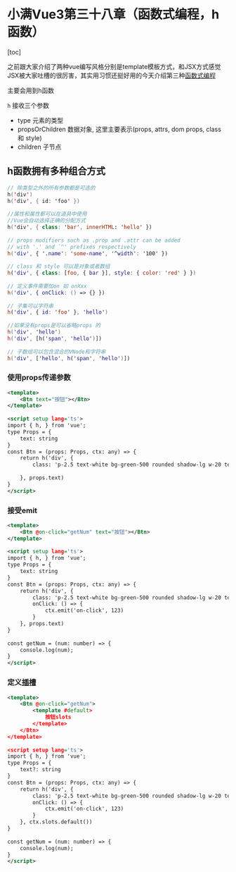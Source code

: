 # 小满Vue3第三十八章（函数式编程，h函数）

[toc]

之前跟大家介绍了两种vue编写风格分别是template模板方式，和JSX方式感觉JSX被大家吐槽的很厉害，其实用习惯还挺好用的今天介绍第三种[函数式编程](https://so.csdn.net/so/search?q=函数式编程&spm=1001.2101.3001.7020)

主要会用到h函数

`h` 接收三个参数

- type 元素的类型
- propsOrChildren 数据对象, 这里主要表示(props, attrs, dom props, class 和 style)
- children 子节点

## h函数拥有多种组合方式

```kotlin
// 除类型之外的所有参数都是可选的
h('div')
h('div', { id: 'foo' })
 
//属性和属性都可以在道具中使用
//Vue会自动选择正确的分配方式
h('div', { class: 'bar', innerHTML: 'hello' })
 
// props modifiers such as .prop and .attr can be added
// with '.' and `^' prefixes respectively
h('div', { '.name': 'some-name', '^width': '100' })
 
// class 和 style 可以是对象或者数组
h('div', { class: [foo, { bar }], style: { color: 'red' } })
 
// 定义事件需要加on 如 onXxx
h('div', { onClick: () => {} })
 
// 子集可以字符串
h('div', { id: 'foo' }, 'hello')
 
//如果没有props是可以省略props 的
h('div', 'hello')
h('div', [h('span', 'hello')])
 
// 子数组可以包含混合的VNode和字符串
h('div', ['hello', h('span', 'hello')])
```

### 使用props传递参数

```xml
<template>
    <Btn text="按钮"></Btn>
</template>
  
<script setup lang='ts'>
import { h, } from 'vue';
type Props = {
    text: string
}
const Btn = (props: Props, ctx: any) => {
    return h('div', {
        class: 'p-2.5 text-white bg-green-500 rounded shadow-lg w-20 text-center inline m-1',
 
    }, props.text)
}
</script>
```

### 接受emit

```xml
<template>
    <Btn @on-click="getNum" text="按钮"></Btn>
</template>
  
<script setup lang='ts'>
import { h, } from 'vue';
type Props = {
    text: string
}
const Btn = (props: Props, ctx: any) => {
    return h('div', {
        class: 'p-2.5 text-white bg-green-500 rounded shadow-lg w-20 text-center inline m-1',
        onClick: () => {
            ctx.emit('on-click', 123)
        }
    }, props.text)
}
 
const getNum = (num: number) => {
    console.log(num);
}
</script>
```

### 定义[插槽](https://so.csdn.net/so/search?q=插槽&spm=1001.2101.3001.7020)

```xml
<template>
    <Btn @on-click="getNum">
        <template #default>
            按钮slots
        </template>
    </Btn>
</template>
  
<script setup lang='ts'>
import { h, } from 'vue';
type Props = {
    text?: string
}
const Btn = (props: Props, ctx: any) => {
    return h('div', {
        class: 'p-2.5 text-white bg-green-500 rounded shadow-lg w-20 text-center inline m-1',
        onClick: () => {
            ctx.emit('on-click', 123)
        }
    }, ctx.slots.default())
}
 
const getNum = (num: number) => {
    console.log(num);
}
</script>
```